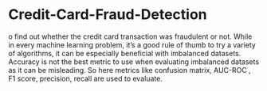 # Credit-Card-Fraud-Detection
o find out whether the credit card transaction was fraudulent or not. While in every machine learning problem, it’s a good rule of thumb to try a variety of algorithms, it can be especially beneficial with imbalanced datasets. Accuracy is not the best metric to use when evaluating imbalanced datasets as it can be misleading. So here metrics like confusion matrix, AUC-ROC , F1 score, precision, recall are used to evaluate.
